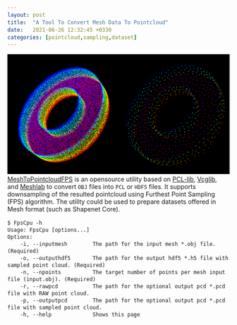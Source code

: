 ```yaml
---
layout: post
title:  "A Tool To Convert Mesh Data To Pointcloud"
date:   2021-06-26 12:32:45 +0330
categories: [pointcloud,sampling,dataset]
---
```

![Cover Image](https://raw.githubusercontent.com/salehjg/MeshToPointcloudFPS/master/data/image.png)
[MeshToPointcloudFPS](https://github.com/salehjg/MeshToPointcloudFPS) is an opensource utility based on [PCL-lib](https://github.com/PointCloudLibrary/pcl), [Vcglib](https://github.com/cnr-isti-vclab/vcglib), and [Meshlab](https://github.com/cnr-isti-vclab/meshlab) to convert `OBJ` files into `PCL` or `HDF5` files. It supports downsampling of the resulted pointcloud using Furthest Point Sampling (FPS) algorithm. The utility could be used to prepare datasets offered in Mesh format (such as Shapenet Core).

```
$ FpsCpu -h
Usage: FpsCpu [options...]
Options:
    -i, --inputmesh        The path for the input mesh *.obj file. (Required)
    -o, --outputhdf5       The path for the output hdf5 *.h5 file with sampled point cloud. (Required)
    -n, --npoints          The target number of points per mesh input file (input.obj). (Required)
    -r, --rawpcd           The path for the optional output pcd *.pcd file with RAW point cloud.
    -p, --outputpcd        The path for the optional output pcd *.pcd file with sampled point cloud.
    -h, --help             Shows this page 
```
